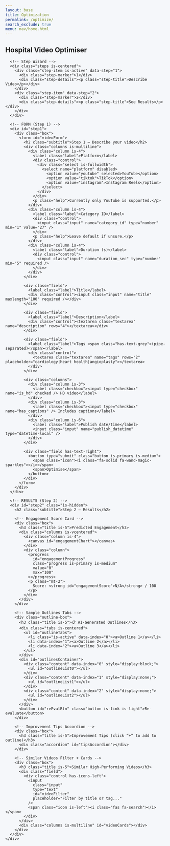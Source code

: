 ```yaml
---
layout: base
title: Optimization
permalink: /optimize/
search_exclude: true
menu: nav/home.html
---
```


<html lang="en">
<head>
  <meta charset="UTF-8" />
  <title>Hospital Video Optimiser</title>

  <!-- Bulma CSS -->
  <link
    rel="stylesheet"
    href="https://cdnjs.cloudflare.com/ajax/libs/bulma/0.9.4/css/bulma.min.css"
  />
  <!-- FontAwesome -->
  <link
    rel="stylesheet"
    href="https://cdnjs.cloudflare.com/ajax/libs/font-awesome/6.5.0/css/all.min.css"
  />
  <!-- Chart.js -->
  <script src="https://cdn.jsdelivr.net/npm/chart.js"></script>

  <style>
    html, body { height: 100%; background: #f5f7fa; }
    .loading-overlay {
      position: fixed; top: 0; left: 0;
      width: 100%; height: 100%;
      background: rgba(255,255,255,0.85);
      display: none; align-items: center; justify-content: center;
      font-size: 1.75rem; color: #3273dc; z-index: 1000; font-weight: 600;
    }
    .steps { margin-bottom: 2rem; }
    .accordion details {
      margin-bottom: 1rem; border: 1px solid #ddd;
      border-radius: 5px; padding: 0.5rem; background: #fff;
    }
    .accordion summary { cursor: pointer; font-weight: bold; }
    .video-card { transition: transform .2s; }
    .video-card:hover { transform: translateY(-5px); }
    .outline-box {
      background: #fff; padding: 1.5rem; border-radius: 8px; margin-bottom: 1.5rem;
    }
    .upload-placeholder {
      border: 2px dashed #ccc; border-radius: 6px;
      height: 150px; display: flex; align-items: center; justify-content: center;
      color: #888; cursor: pointer; margin-bottom: 0.5rem;
    }
    .tabs.is-centered { justify-content: center; margin-bottom: 1rem; }
    .tabs li.is-active a { border-bottom-color: #3273dc; }
  </style>
</head>

<body>
  <div class="loading-overlay" id="loadingOverlay">
    <i class="fas fa-circle-notch fa-spin"></i>&nbsp;Optimising...
  </div>

  <section class="section">
    <div class="container">
      <h1 class="title has-text-centered">
        <i class="fa-solid fa-chart-line"></i> Hospital Video Optimiser
      </h1>

      <!-- Step Wizard -->
      <div class="steps is-centered">
        <div class="step-item is-active" data-step="1">
          <div class="step-marker">1</div>
          <div class="step-details"><p class="step-title">Describe Video</p></div>
        </div>
        <div class="step-item" data-step="2">
          <div class="step-marker">2</div>
          <div class="step-details"><p class="step-title">See Results</p></div>
        </div>
      </div>

      <!-- FORM (Step 1) -->
      <div id="step1">
        <div class="box">
          <form id="videoForm">
            <h2 class="subtitle">Step 1 – Describe your video</h2>
            <div class="columns is-multiline">
              <div class="column is-4">
                <label class="label">Platform</label>
                <div class="control">
                  <div class="select is-fullwidth">
                    <select name="platform" disabled>
                      <option value="youtube" selected>YouTube</option>
                      <option value="tiktok">TikTok</option>
                      <option value="instagram">Instagram Reels</option>
                    </select>
                  </div>
                </div>
                <p class="help">Currently only YouTube is supported.</p>
              </div>
              <div class="column is-4">
                <label class="label">Category ID</label>
                <div class="control">
                  <input class="input" name="category_id" type="number" min="1" value="27" />
                </div>
                <p class="help">Leave default if unsure.</p>
              </div>
              <div class="column is-4">
                <label class="label">Duration (s)</label>
                <div class="control">
                  <input class="input" name="duration_sec" type="number" min="5" required />
                </div>
              </div>
            </div>

            <div class="field">
              <label class="label">Title</label>
              <div class="control"><input class="input" name="title" maxlength="100" required /></div>
            </div>

            <div class="field">
              <label class="label">Description</label>
              <div class="control"><textarea class="textarea" name="description" rows="4"></textarea></div>
            </div>

            <div class="field">
              <label class="label">Tags <span class="has-text-grey">(pipe-separated)</span></label>
              <div class="control">
                <textarea class="textarea" name="tags" rows="2" placeholder="cardiology|heart health|angioplasty"></textarea>
              </div>
            </div>

            <div class="columns">
              <div class="column is-3">
                <label class="checkbox"><input type="checkbox" name="is_hd" checked /> HD video</label>
              </div>
              <div class="column is-3">
                <label class="checkbox"><input type="checkbox" name="has_captions" /> Includes captions</label>
              </div>
              <div class="column is-6">
                <label class="label">Publish date/time</label>
                <input class="input" name="publish_datetime" type="datetime-local" />
              </div>
            </div>

            <div class="field has-text-right">
              <button type="submit" class="button is-primary is-medium">
                <span class="icon"><i class="fa-solid fa-wand-magic-sparkles"></i></span>
                <span>Optimise</span>
              </button>
            </div>
          </form>
        </div>
      </div>

      <!-- RESULTS (Step 2) -->
      <div id="step2" class="is-hidden">
        <h2 class="subtitle">Step 2 – Results</h2>

        <!-- Engagement Score Card -->
        <div class="box">
          <h3 class="title is-5">Predicted Engagement</h3>
          <div class="columns is-vcentered">
            <div class="column is-4">
              <canvas id="engagementChart"></canvas>
            </div>
            <div class="column">
              <progress
                id="engagementProgress"
                class="progress is-primary is-medium"
                value="0"
                max="100"
              ></progress>
              <p class="mt-2">
                Score: <strong id="engagementScore">N/A</strong> / 100
              </p>
            </div>
          </div>
        </div>

        <!-- Sample Outlines Tabs -->
        <div class="outline-box">
          <h3 class="title is-5">📋 AI-Generated Outlines</h3>
          <div class="tabs is-centered">
            <ul id="outlineTabs">
              <li class="is-active" data-index="0"><a>Outline 1</a></li>
              <li data-index="1"><a>Outline 2</a></li>
              <li data-index="2"><a>Outline 3</a></li>
            </ul>
          </div>
          <div id="outlinesContainer">
            <div class="content" data-index="0" style="display:block;">
              <ul id="outlineList0"></ul>
            </div>
            <div class="content" data-index="1" style="display:none;">
              <ul id="outlineList1"></ul>
            </div>
            <div class="content" data-index="2" style="display:none;">
              <ul id="outlineList2"></ul>
            </div>
          </div>
          <button id="reEvalBtn" class="button is-link is-light">Re-evaluate</button>
        </div>

        <!-- Improvement Tips Accordion -->
        <div class="box">
          <h3 class="title is-5">Improvement Tips (click “+” to add to outline)</h3>
          <div class="accordion" id="tipsAccordion"></div>
        </div>

        <!-- Similar Videos Filter + Cards -->
        <div class="box">
          <h3 class="title is-5">Similar High-Performing Videos</h3>
          <div class="field">
            <div class="control has-icons-left">
              <input
                class="input"
                type="text"
                id="videoFilter"
                placeholder="Filter by title or tag..."
              />
              <span class="icon is-left"><i class="fas fa-search"></i></span>
            </div>
          </div>
          <div class="columns is-multiline" id="videoCards"></div>
        </div>
      </div>
    </div>
  </section>

  <script>
    document.addEventListener("DOMContentLoaded", () => {
      const API_BASE_URL = "http://127.0.0.1:8115";
      const form = document.getElementById("videoForm");
      const step1 = document.getElementById("step1");
      const step2 = document.getElementById("step2");
      const steps = document.querySelectorAll(".step-item");
      const loading = document.getElementById("loadingOverlay");

      // Chart.js gauge
      let engagementChart = new Chart(document.getElementById("engagementChart"), {
        type: "doughnut",
        data: {
          datasets: [{
            data: [0, 100],
            backgroundColor: ["#3273dc","#eee"]
          }]
        },
        options: {
          circumference: Math.PI,
          rotation: -Math.PI,
          cutout: "75%",
          plugins: { legend: { display: false } }
        }
      });

      // helper: clamp 0–100
      function clamp(x){ return Math.max(0, Math.min(x,100)); }

      // handle outline tabs
      const outlineTabs = document.getElementById("outlineTabs");
      outlineTabs.onclick = e => {
        if(!e.target.closest("li")) return;
        outlineTabs.querySelectorAll("li").forEach(li=>li.classList.remove("is-active"));
        e.target.closest("li").classList.add("is-active");
        const idx = e.target.closest("li").dataset.index;
        document.querySelectorAll("#outlinesContainer .content")
          .forEach(div=>div.style.display = div.dataset.index===idx?"block":"none");
      };

      // add “+” to tip
      function makePlusBtn(tipIndex){
        const btn = document.createElement("button");
        btn.className = "button is-small is-success";
        btn.innerHTML = "<i class='fas fa-plus'></i>";
        btn.onclick = () => {
          const active = outlineTabs.querySelector("li.is-active").dataset.index;
          const li = document.createElement("li");
          li.contentEditable = "true";
          li.textContent = tipsArray[tipIndex];
          document.getElementById("outlineList"+active).appendChild(li);
        };
        return btn;
      }

      let currentPayload = null, tipsArray = [];

      async function runOptimize(){
        // same as submit logic
        loading.style.display = "flex";
        const fd = new FormData(form);
        const data = {
          title: fd.get("title"),
          description: fd.get("description"),
          duration_sec: +fd.get("duration_sec"),
          tags: fd.get("tags"),
          category_id: +fd.get("category_id"),
          is_hd: fd.get("is_hd")==="on"?1:0,
          has_captions: fd.get("has_captions")==="on"?1:0
        };
        const pd = fd.get("publish_datetime");
        if(pd){
          const dt=new Date(pd);
          data.publish_dow = dt.getDay()===0?6:dt.getDay()-1;
          data.publish_hour = dt.getHours();
        } else {
          data.publish_dow = 0; data.publish_hour = 12;
        }
        currentPayload = data;

        const res = await fetch(`${API_BASE_URL}/api/optimize`, {
          method: "POST",
          headers: {"Content-Type":"application/json"},
          body: JSON.stringify(data)
        });
        const raw = await res.text();
        const result = JSON.parse(raw.replace(/\bNaN\b/g,"null"));
        loading.style.display = "none";

        // switch to step2
        step1.classList.add("is-hidden");
        steps[0].classList.remove("is-active");
        steps[1].classList.add("is-active");
        step2.classList.remove("is-hidden");

        // predicted engagement animate
        const pred = clamp(result.predicted_engagement);
        engagementChart.data.datasets[0].data = [pred,100-pred];
        engagementChart.update({duration:800});
        document.getElementById("engagementScore").textContent = result.predicted_engagement.toFixed(2);
        document.getElementById("engagementProgress").value = pred;

        // set up three outlines from tips (first 3 tips each)
        tipsArray = result.gemini_tips.tips
          ? result.gemini_tips.tips.split("\n").filter(l=>l.trim())
          : [];
        for(let i=0;i<3;i++){
          const outlineUl = document.getElementById("outlineList"+i);
          outlineUl.innerHTML = "";
          if(tipsArray[i]) {
            const parts = tipsArray[i].split(/[:\-–]/).slice(1).join("");
            const li = document.createElement("li");
            li.contentEditable="true";
            li.textContent = parts || tipsArray[i];
            outlineUl.appendChild(li);
          }
        }

        // tips accordion with “+”
        const acc = document.getElementById("tipsAccordion");
        acc.innerHTML = "";
        if(result.gemini_tips.tips){
          tipsArray.forEach((tip, i)=>{
            const detail = document.createElement("details");
            if(i===0) detail.open=true;
            detail.innerHTML = `<summary>Tip ${i+1}</summary><p class="mt-2">${tip}</p>`;
            detail.querySelector("summary").appendChild(makePlusBtn(i));
            acc.appendChild(detail);
          });
        } else {
          acc.innerHTML = `<div class="notification is-danger">${result.gemini_tips.error}</div>`;
        }

        // video cards
        const cards = document.getElementById("videoCards");
        cards.innerHTML = "";
        (result.reference_videos||[]).forEach(v=>{
          const col = document.createElement("div");
          col.className="column is-4";
          col.innerHTML=`
            <div class="card video-card">
              <div class="card-image">
                <figure class="image is-16by9">
                  <img src="https://img.youtube.com/vi/${v["video id"] || ""}/hqdefault.jpg" alt="Thumbnail">
                </figure>
              </div>
              <div class="card-content">
                <p class="title is-6">${v["video title"]}</p>
                <p class="subtitle is-7">
                  <i class="fas fa-eye"></i> ${v["view count"]} &nbsp;
                  <i class="fas fa-thumbs-up"></i> ${v["like count"]} &nbsp;
                  <i class="fas fa-comment"></i> ${v["comment count"]}
                </p>
                <p class="is-size-7"><strong>Length:</strong> ${v["length_sec"]}s</p>
                <p class="is-size-7"><strong>Tags:</strong> ${v["tags"]||"—"}</p>
              </div>
            </div>`;
          cards.appendChild(col);
        });

        // filter
        document.getElementById("videoFilter").oninput = ev=>{
          const q = ev.target.value.toLowerCase();
          cards.childNodes.forEach(col=>{
            col.style.display = col.textContent.toLowerCase().includes(q) ? "" : "none";
          });
        };
      }

      // initial form submit
      form.addEventListener("submit", e=>{
        e.preventDefault();
        runOptimize();
      });

      // re-evaluate button
      document.getElementById("reEvalBtn").onclick = () => {
        // animate from current predicted to improved
        loading.style.display = "flex";
        fetch(`${API_BASE_URL}/api/optimize`, {
          method:"POST",
          headers:{"Content-Type":"application/json"},
          body: JSON.stringify(currentPayload)
        })
        .then(r=>r.json())
        .then(result=>{
          loading.style.display = "none";
          const imp = clamp(result.improved_engagement);
          engagementChart.data.datasets[0].data = [imp,100-imp];
          engagementChart.update({duration:800});
          document.getElementById("engagementScore").textContent = result.improved_engagement.toFixed(2);
          document.getElementById("engagementProgress").value = imp;
        });
      };
    });
  </script>
</body>
</html>

